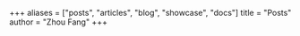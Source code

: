 +++
aliases = ["posts", "articles", "blog", "showcase", "docs"]
title = "Posts"
author = "Zhou Fang"
+++

